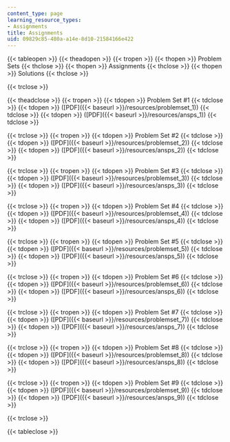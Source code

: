 ```yaml
---
content_type: page
learning_resource_types:
- Assignments
title: Assignments
uid: 09829c85-480a-a14e-8d10-21584166e422
---
```


{{< tableopen >}}
{{< theadopen >}}
{{< tropen >}}
{{< thopen >}}
Problem Sets
{{< thclose >}}
{{< thopen >}}
Assignments
{{< thclose >}}
{{< thopen >}}
Solutions
{{< thclose >}}

{{< trclose >}}

{{< theadclose >}}
{{< tropen >}}
{{< tdopen >}}
Problem Set #1
{{< tdclose >}}
{{< tdopen >}}
([PDF]({{< baseurl >}}/resources/problemset_1))
{{< tdclose >}}
{{< tdopen >}}
([PDF]({{< baseurl >}}/resources/ansps_1))
{{< tdclose >}}

{{< trclose >}}
{{< tropen >}}
{{< tdopen >}}
Problem Set #2
{{< tdclose >}}
{{< tdopen >}}
([PDF]({{< baseurl >}}/resources/problemset_2))
{{< tdclose >}}
{{< tdopen >}}
([PDF]({{< baseurl >}}/resources/ansps_2))
{{< tdclose >}}

{{< trclose >}}
{{< tropen >}}
{{< tdopen >}}
Problem Set #3
{{< tdclose >}}
{{< tdopen >}}
([PDF]({{< baseurl >}}/resources/problemset_3))
{{< tdclose >}}
{{< tdopen >}}
([PDF]({{< baseurl >}}/resources/ansps_3))
{{< tdclose >}}

{{< trclose >}}
{{< tropen >}}
{{< tdopen >}}
Problem Set #4
{{< tdclose >}}
{{< tdopen >}}
([PDF]({{< baseurl >}}/resources/problemset_4))
{{< tdclose >}}
{{< tdopen >}}
([PDF]({{< baseurl >}}/resources/ansps_4))
{{< tdclose >}}

{{< trclose >}}
{{< tropen >}}
{{< tdopen >}}
Problem Set #5
{{< tdclose >}}
{{< tdopen >}}
([PDF]({{< baseurl >}}/resources/problemset_5))
{{< tdclose >}}
{{< tdopen >}}
([PDF]({{< baseurl >}}/resources/ansps_5))
{{< tdclose >}}

{{< trclose >}}
{{< tropen >}}
{{< tdopen >}}
Problem Set #6
{{< tdclose >}}
{{< tdopen >}}
([PDF]({{< baseurl >}}/resources/problemset_6))
{{< tdclose >}}
{{< tdopen >}}
([PDF]({{< baseurl >}}/resources/ansps_6))
{{< tdclose >}}

{{< trclose >}}
{{< tropen >}}
{{< tdopen >}}
Problem Set #7
{{< tdclose >}}
{{< tdopen >}}
([PDF]({{< baseurl >}}/resources/problemset_7))
{{< tdclose >}}
{{< tdopen >}}
([PDF]({{< baseurl >}}/resources/ansps_7))
{{< tdclose >}}

{{< trclose >}}
{{< tropen >}}
{{< tdopen >}}
Problem Set #8
{{< tdclose >}}
{{< tdopen >}}
([PDF]({{< baseurl >}}/resources/problemset_8))
{{< tdclose >}}
{{< tdopen >}}
([PDF]({{< baseurl >}}/resources/ansps_8))
{{< tdclose >}}

{{< trclose >}}
{{< tropen >}}
{{< tdopen >}}
Problem Set #9
{{< tdclose >}}
{{< tdopen >}}
([PDF]({{< baseurl >}}/resources/problemset_9))
{{< tdclose >}}
{{< tdopen >}}
([PDF]({{< baseurl >}}/resources/ansps_9))
{{< tdclose >}}

{{< trclose >}}

{{< tableclose >}}